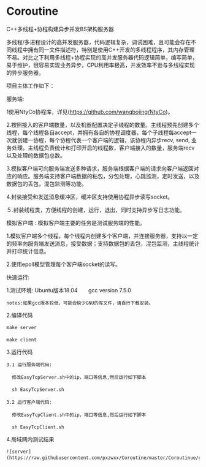 # Coroutine
C++多线程+协程构建异步并发BS架构服务器

多线程/多进程设计的高并发服务器，代码逻辑复杂，调试困难，且可能会存在不同线程中拥有同一文件描述符，特别是使用C++开发的多线程程序，其内存管理不易。对比之下利用多线程+协程实现的高并发服务器代码逻辑简单，编写简单，易于维护，很容易实现业务异步，CPU利用率极高，并发效率不逊与多线程实现的异步服务器。

项目主体工作如下：

服务端:
  
  1使用NtyCo协程库，详见(https://github.com/wangbojing/NtyCo)。
  
  2.按照接入的客户端数量，以及机器配置决定子线程的数量。主线程预先创建多个线程，每个线程各自accept，并拥有各自的协程调度器。每个子线程每accept一次就创建一协程，每个协程代表一个客户端的逻辑，该协程内异步recv, send, 业务处理。主线程负责统计和打印开启的线程数，客户端接入的数量，服务端recv以及处理的数据包总数。
  
  3.模拟客户端可向服务端发送多种请求，服务端根据客户端的请求向客户端返回对应的响应。服务端支持客户端数据的粘包，分包处理，心跳监测，定时发送，以及数据包的丢包，混包监测等功能。
  
  4.封装接受和发送消息缓冲区，缓冲区支持使用协程异步读写socket。
  
  ５.封装线程类，方便线程的创建，运行，退出，同时支持异步写日志功能。
  
模拟客户端 : 模拟客户端主要的任务是测试服务端的性能。

  1.模拟客户端多个线程，每个线程内创建多个客户端，并连接服务器，支持以一定的频率向服务端发送消息，接受数据；支持数据包的丢包，混包监测，主线程统计并打印统计信息。
  
  2.使用epoll模型管理每个客户端socket的读写。
  
快速运行:

  1.测试环境:
    Ubuntu版本18.04　　gcc version 7.5.0
    
    notes:如果gcc版本较低，可能会缺少GNU的库文件，请自行下载安装。
    
  2.编译代码
    
    make server
    
    make client
    
  3.运行代码
    
    3.1 运行服务端代码:
    
      修改EasyTcpServer.sh中的ip，端口等信息,然后运行如下脚本
    
      sh EasyTcpServer.sh
     
    3.2 运行客户端代码:
     
      修改EasyTcpClient.sh中的ip，端口等信息,然后运行如下脚本
    
      sh EasyTcpClient.sh
   
   4.局域网内测试结果
   
    ![server](https://raw.githubusercontent.com/pxzwxx/Coroutine/master/Coroutinue/client.png)
   
  
  

 
  
